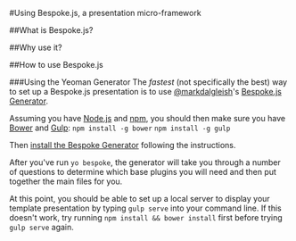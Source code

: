 #Using Bespoke.js, a presentation micro-framework

##What is Bespoke.js?

##Why use it?

##How to use Bespoke.js

###Using the Yeoman Generator
The _fastest_ (not specifically the best) way to set up a Bespoke.js presentation is to use [@markdalgleish](https://twitter.com/markdalgleish)'s [Bespoke.js Generator](https://github.com/markdalgleish/generator-bespoke).  

Assuming you have [Node.js](http://nodejs.org/) and [npm](http://blog.npmjs.org/post/85484771375/how-to-install-npm), you should then make sure you have [Bower](http://bower.io/) and [Gulp](http://gulpjs.com/):
`npm install -g bower`
`npm install -g gulp`

Then [install the Bespoke Generator](https://github.com/markdalgleish/generator-bespoke) following the instructions.

After you've run `yo bespoke`, the generator will take you through a number of questions to determine which base plugins you will need and then put together the main files for you.

At this point, you should be able to set up a local server to display your template presentation by typing `gulp serve` into your command line. If this doesn't work, try running `npm install && bower install` first before trying `gulp serve` again.
